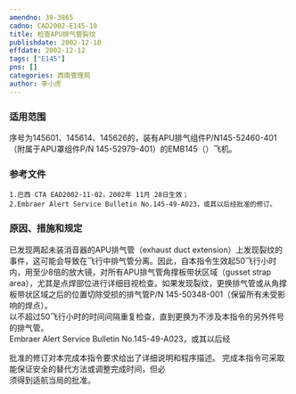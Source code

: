 ```yaml
---
amendno: 39-3865  
cadno: CAD2002-E145-10  
title: 检查APU排气管裂纹  
publishdate: 2002-12-10  
effdate: 2002-12-12  
tags: ["E145"]  
pns: []  
categories: 西南管理局  
author: 李小虎  
---
```

  
### 适用范围  
序号为145601、145614、145626的，装有APU排气组件P/N145-52460-401（附属于APU罩组件P/N 145-52979-401）的EMB145（）飞机。  
  
<!--more-->  
### 参考文件  
    1.巴西 CTA EAD2002-11-02，2002年 11月 28日生效；  
    2.Embraer Alert Service Bulletin No.145-49-A023，或其以后经批准的修订。  
  
### 原因、措施和规定  
 已发现两起未装消音器的APU排气管（exhaust duct extension）上发现裂纹的事件，这可能会导致在飞行中排气管分离。因此，自本指令生效起50飞行小时内，用至少8倍的放大镜，对所有APU排气管角撑板带状区域（gusset strap area），尤其是点焊部位进行详细目视检查。如果发现裂纹，更换排气管或从角撑板带状区域之后的位置切除受损的排气管P/N 145-50348-001（保留所有未受影响的焊点）。  
以不超过50飞行小时的时间间隔重复检查，直到更换为不涉及本指令的另外件号的排气管。  
Embraer Alert Service Bulletin No.145-49-A023，或其以后经  
  
批准的修订对本完成本指令要求给出了详细说明和程序描述。 完成本指令可采取能保证安全的替代方法或调整完成时间，但必  
须得到适航当局的批准。  
